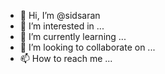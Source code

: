 - 👋 Hi, I’m @sidsaran
- 👀 I’m interested in ...
- 🌱 I’m currently learning ...
- 💞️ I’m looking to collaborate on ...
- 📫 How to reach me ...

<!---
sidsaran/sidsaran is a ✨ special ✨ repository because its `README.md` (this file) appears on your GitHub profile.
You can click the Preview link to take a look at your changes.
--->
